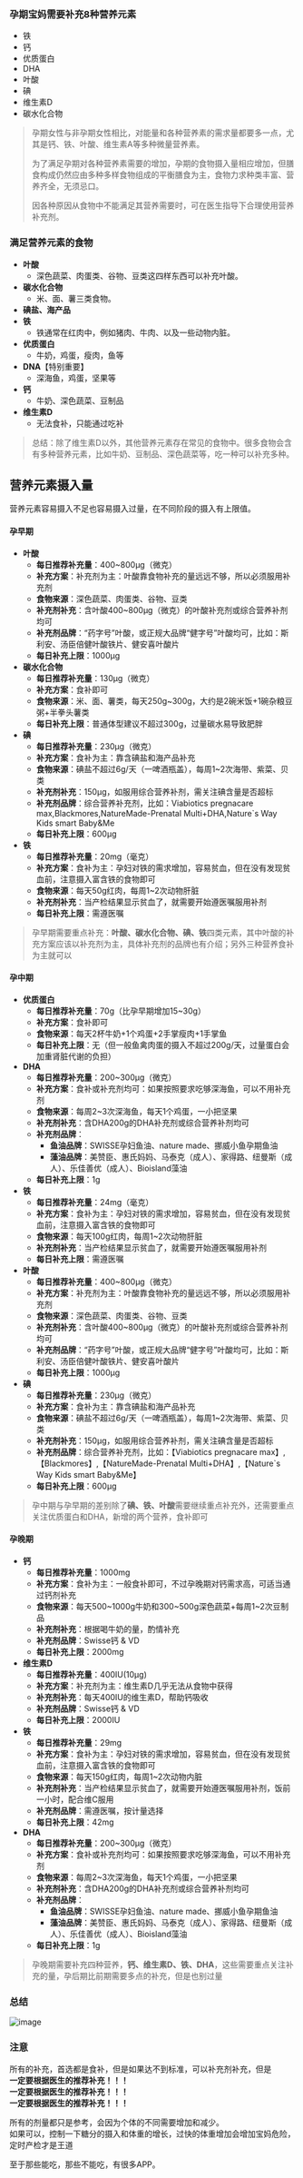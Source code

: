### 孕期宝妈需要补充8种营养元素
- 铁
- 钙
- 优质蛋白
- DHA
- 叶酸
- 碘
- 维生素D
- 碳水化合物

> 孕期女性与非孕期女性相比，对能量和各种营养素的需求量都要多一点，尤其是钙、铁、叶酸、维生素A等多种微量营养素。  
> 
> 为了满足孕期对各种营养素需要的增加，孕期的食物摄入量相应增加，但膳食构成仍然应由多种多样食物组成的平衡膳食为主，食物力求种类丰富、营养齐全，无须忌口。
> 
> 因各种原因从食物中不能满足其营养需要时，可在医生指导下合理使用营养补充剂。

### 满足营养元素的食物
- **叶酸**
	- 深色蔬菜、肉蛋类、谷物、豆类这四样东西可以补充叶酸。
- **碳水化合物**
	- 米、面、薯三类食物。
- **碘盐、海产品**
- **铁**
	- 铁通常在红肉中，例如猪肉、牛肉、以及一些动物内脏。
- **优质蛋白**
	- 牛奶，鸡蛋，瘦肉，鱼等
- **DNA**【特别重要】
	- 深海鱼，鸡蛋，坚果等
- **钙**
	- 牛奶、深色蔬菜、豆制品
- **维生素D**
	- 无法食补，只能通过吃补

> 总结：除了维生素D以外，其他营养元素存在常见的食物中。很多食物会含有多种营养元素，比如牛奶、豆制品、深色蔬菜等，吃一种可以补充多种。

## 营养元素摄入量
营养元素容易摄入不足也容易摄入过量，在不同阶段的摄入有上限值。

#### 孕早期
- **叶酸**
	- **每日推荐补充量**：400~800μg（微克）
	- **补充方案**：补充剂为主：叶酸靠食物补充的量远远不够，所以必须服用补充剂
	- **食物来源**：深色蔬菜、肉蛋类、谷物、豆类
	- **补充剂补充**：含叶酸400~800μg（微克）的叶酸补充剂或综合营养补剂均可
	- **补充剂品牌**：“药字号”叶酸，或正规大品牌“健字号”叶酸均可，比如：斯利安、汤臣倍健叶酸铁片、健安喜叶酸片
	- **每日补充上限**：1000μg
- **碳水化合物**
	- **每日推荐补充量**：130μg（微克）
	- **补充方案**：食补即可
	- **食物来源**：米、面、薯类，每天250g~300g，大约是2碗米饭+1碗杂粮豆粥+半拳头薯类
	- **每日补充上限**：普通体型建议不超过300g，过量碳水易导致肥胖
- **碘**
	- **每日推荐补充量**：230μg（微克）
	- **补充方案**：食补为主：靠含碘盐和海产品补充
	- **食物来源**：碘盐不超过6g/天（一啤酒瓶盖），每周1~2次海带、紫菜、贝类
	- **补充剂补充**：150μg，如服用综合营养补剂，需关注碘含量是否超标
	- **补充剂品牌**：综合营养补充剂，比如：Viabiotics pregnacare max,Blackmores,NatureMade-Prenatal Multi+DHA,Nature`s Way Kids smart Baby&Me
	- **每日补充上限**：600μg
- **铁**
	- **每日推荐补充量**：20mg（毫克）
	- **补充方案**：食补为主：孕妇对铁的需求增加，容易贫血，但在没有发现贫血前，注意摄入富含铁的食物即可
	- **食物来源**：每天50g红肉，每周1~2次动物肝脏
	- **补充剂补充**：当产检结果显示贫血了，就需要开始遵医嘱服用补剂
	- **每日补充上限**：需遵医嘱
> 孕早期需要重点补充：**叶酸、碳水化合物、碘、铁**四类元素，其中叶酸的补充方案应该以补充剂为主，具体补充剂的品牌也有介绍；另外三种营养食补为主就可以

#### 孕中期
- **优质蛋白**
	- **每日推荐补充量**：70g（比孕早期增加15~30g）
	- **补充方案**：食补即可
	- **食物来源**：每天2杯牛奶+1个鸡蛋+2手掌瘦肉+1手掌鱼
	- **每日补充上限**：无（但一般鱼禽肉蛋的摄入不超过200g/天，过量蛋白会加重肾脏代谢的负担）
- **DHA**
	- **每日推荐补充量**：200~300μg（微克）
	- **补充方案**：食补或补充剂均可：如果按照要求吃够深海鱼，可以不用补充剂
	- **食物来源**：每周2~3次深海鱼，每天1个鸡蛋，一小把坚果
	- **补充剂补充**：含DHA200g的DHA补充剂或综合营养补剂均可
	- **补充剂品牌**：
		- **鱼油品牌**：SWISSE孕妇鱼油、nature made、挪威小鱼孕期鱼油
		- **藻油品牌**：美赞臣、惠氏妈妈、马泰克（成人）、家得路、纽曼斯（成人）、乐佳善优（成人）、Bioisland藻油
	- **每日补充上限**：1g
- **铁**
	- **每日推荐补充量**：24mg（毫克）
	- **补充方案**：食补为主：孕妇对铁的需求增加，容易贫血，但在没有发现贫血前，注意摄入富含铁的食物即可
	- **食物来源**：每天100g红肉，每周1~2次动物肝脏
	- **补充剂补充**：当产检结果显示贫血了，就需要开始遵医嘱服用补剂
	- **每日补充上限**：需遵医嘱
- **叶酸**
	- **每日推荐补充量**：400~800μg（微克）
	- **补充方案**：补充剂为主：叶酸靠食物补充的量远远不够，所以必须服用补充剂
	- **食物来源**：深色蔬菜、肉蛋类、谷物、豆类
	- **补充剂补充**：含叶酸400~800μg（微克）的叶酸补充剂或综合营养补剂均可
	- **补充剂品牌**：“药字号”叶酸，或正规大品牌“健字号”叶酸均可，比如：斯利安、汤臣倍健叶酸铁片、健安喜叶酸片
	- **每日补充上限**：1000μg
- **碘**
	- **每日推荐补充量**：230μg（微克）
	- **补充方案**：食补为主：靠含碘盐和海产品补充
	- **食物来源**：碘盐不超过6g/天（一啤酒瓶盖），每周1~2次海带、紫菜、贝类
	- **补充剂补充**：150μg，如服用综合营养补剂，需关注碘含量是否超标
	- **补充剂品牌**：综合营养补充剂，比如：【Viabiotics pregnacare max】,【Blackmores】,【NatureMade-Prenatal Multi+DHA】,【Nature`s Way Kids smart Baby&Me】
	- **每日补充上限**：600μg
> 孕中期与孕早期的差别除了**碘、铁、叶酸**需要继续重点补充外，还需要重点关注优质蛋白和DHA，新增的两个营养，食补即可

#### 孕晚期
- **钙**
	- **每日推荐补充量**：1000mg
	- **补充方案**：食补为主：一般食补即可，不过孕晚期对钙需求高，可适当通过钙剂补充
	- **食物来源**：每天500~1000g牛奶和300~500g深色蔬菜+每周1~2次豆制品
	- **补充剂补充**：根据喝牛奶的量，酌情补充
	- **补充剂品牌**：Swisse钙 & VD
	- **每日补充上限**：2000mg
- **维生素D**
	- **每日推荐补充量**：400IU(10μg)
	- **补充方案**：补充剂为主：维生素D几乎无法从食物中获得
	- **补充剂补充**：每天400IU的维生素D，帮助钙吸收
	- **补充剂品牌**：Swisse钙 & VD
	- **每日补充上限**：2000IU
- **铁**
	- **每日推荐补充量**：29mg
	- **补充方案**：食补为主：孕妇对铁的需求增加，容易贫血，但在没有发现贫血前，注意摄入富含铁的食物即可
	- **食物来源**：每天150g红肉，每周1~2次动物内脏
	- **补充剂补充**：当产检结果显示贫血了，就需要开始遵医嘱服用补剂，饭前一小时，配合维C服用
	- **补充剂品牌**：需遵医嘱，按计量选择
	- **每日补充上限**：42mg
- **DHA**
	- **每日推荐补充量**：200~300μg（微克）
	- **补充方案**：食补或补充剂均可：如果按照要求吃够深海鱼，可以不用补充剂
	- **食物来源**：每周2~3次深海鱼，每天1个鸡蛋，一小把坚果
	- **补充剂补充**：含DHA200g的DHA补充剂或综合营养补剂均可
	- **补充剂品牌**：
		- **鱼油品牌**：SWISSE孕妇鱼油、nature made、挪威小鱼孕期鱼油
		- **藻油品牌**：美赞臣、惠氏妈妈、马泰克（成人）、家得路、纽曼斯（成人）、乐佳善优（成人）、Bioisland藻油
	- **每日补充上限**：1g

> 孕晚期需要补充四种营养，**钙、维生素D、铁、DHA**，这些需要重点关注补充的量，孕后期比前期需要多点的补充，但是也别过量

### 总结
![image](https://github.com/jsunlove/PregnantBeauty/blob/master/images/%E5%BE%AE%E4%BF%A1%E5%9B%BE%E7%89%87_20191205091156.jpg)


### 注意
所有的补充，首选都是食补，但是如果达不到标准，可以补充剂补充，但是  
**一定要根据医生的推荐补充！！！**  
**一定要根据医生的推荐补充！！！**  
**一定要根据医生的推荐补充！！！**  

所有的剂量都只是参考，会因为个体的不同需要增加和减少。  
如果可以，控制一下糖分的摄入和体重的增长，过快的体重增加会增加宝妈危险，定时产检才是王道

至于那些能吃，那些不能吃，有很多APP。

